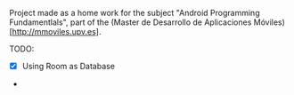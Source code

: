 Project made as a home work for the subject "Android Programming Fundamentlals", part of the (Master de Desarrollo de Aplicaciones Móviles)[http://mmoviles.upv.es].  

TODO:
+ [X] Using Room as Database
+ 
